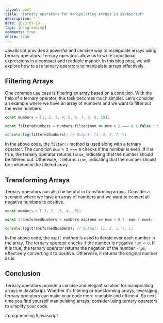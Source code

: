 ```yaml
---
layout: post
title: "Ternary operators for manipulating arrays in JavaScript"
description: " "
date: 2023-09-19
tags: [programming]
comments: true
share: true
---
```


JavaScript provides a powerful and concise way to manipulate arrays using ternary operators. Ternary operators allow us to write conditional expressions in a compact and readable manner. In this blog post, we will explore how to use ternary operators to manipulate arrays effectively.

## Filtering Arrays

One common use case is filtering an array based on a condition. With the help of a ternary operator, this task becomes much simpler. Let's consider an example where we have an array of numbers and we want to filter out the even numbers.

```javascript
const numbers = [1, 2, 3, 4, 5, 6, 7, 8, 9, 10];

const filteredNumbers = numbers.filter(num => num % 2 === 0 ? false : true);

console.log(filteredNumbers); // Output: [1, 3, 5, 7, 9]
```

In the above code, the `filter()` method is used along with a ternary operator. The condition `num % 2 === 0` checks if the number is even. If it is true, the ternary operator returns `false`, indicating that the number should be filtered out. Otherwise, it returns `true`, indicating that the number should be included in the filtered array.

## Transforming Arrays

Ternary operators can also be helpful in transforming arrays. Consider a scenario where we have an array of numbers and we want to convert all negative numbers to positive.

```javascript
const numbers = [-1, 2, -3, 4, -5];

const transformedNumbers = numbers.map(num => num < 0 ? -num : num);

console.log(transformedNumbers); // Output: [1, 2, 3, 4, 5]
```

In the above code, the `map()` method is used to iterate over each number in the array. The ternary operator checks if the number is negative `num < 0`. If it is true, the ternary operator returns the negation of the number `-num`, effectively converting it to positive. Otherwise, it returns the original number as is.

## Conclusion

Ternary operators provide a concise and elegant solution for manipulating arrays in JavaScript. Whether it's filtering or transforming arrays, leveraging ternary operators can make your code more readable and efficient. So next time you find yourself manipulating arrays, consider using ternary operators to simplify your code.

#programming #javascript
